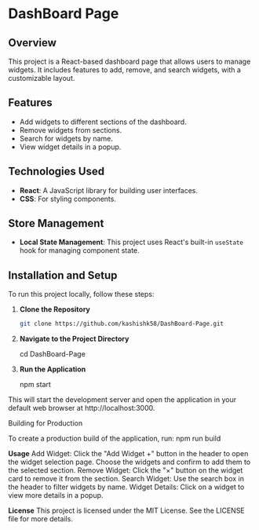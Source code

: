 # DashBoard Page

## Overview

This project is a React-based dashboard page that allows users to manage widgets. It includes features to add, remove, and search widgets, with a customizable layout.

## Features

- Add widgets to different sections of the dashboard.
- Remove widgets from sections.
- Search for widgets by name.
- View widget details in a popup.

## Technologies Used

- **React**: A JavaScript library for building user interfaces.
- **CSS**: For styling components.

## Store Management

- **Local State Management**: This project uses React's built-in `useState` hook for managing component state. 
## Installation and Setup

To run this project locally, follow these steps:

1. **Clone the Repository**

   ```bash
   git clone https://github.com/kashishk58/DashBoard-Page.git

2. **Navigate to the Project Directory**

    cd DashBoard-Page
 
3. **Run the Application**

    npm start

This will start the development server and open the application in your default web browser at http://localhost:3000.

Building for Production

To create a production build of the application, run:
   npm run build

**Usage**
Add Widget: Click the "Add Widget +" button in the header to open the widget selection page. Choose the widgets and confirm to add them to the selected section.
Remove Widget: Click the "×" button on the widget card to remove it from the section.
Search Widget: Use the search box in the header to filter widgets by name.
Widget Details: Click on a widget to view more details in a popup.
 
**License**
This project is licensed under the MIT License. See the LICENSE file for more details.